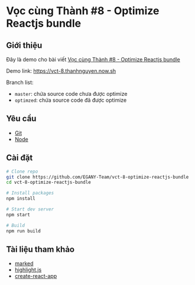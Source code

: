 # Vọc cùng Thành #8 - Optimize Reactjs bundle

## Giới thiệu

Đây là demo cho bài viết [Vọc cùng Thành #8 - Optimize Reactjs bundle][post]

Demo link: https://vct-8.thanhnguyen.now.sh

Branch list:

- `master`: chứa source code chưa được optimize
- `optimzed`: chứa source code đã được optimize

## Yêu cầu

- [Git][git]
- [Node][node]

## Cài đặt

```bash
# Clone repo
git clone https://github.com/EGANY-Team/vct-8-optimize-reactjs-bundle
cd vct-8-optimize-reactjs-bundle

# Install packages
npm install

# Start dev server
npm start

# Build
npm run build
```

## Tài liệu tham khảo

- [marked][marked]
- [highlight.js][highlight]
- [create-react-app][create-react-app]

[git]: https://git-scm.com/
[node]: https://nodejs.org
[marked]: https://marked.js.org
[highlight]: https://highlightjs.org
[post]: https://devnow.vn/?p=3077
[create-react-app]: https://github.com/facebook/create-react-app
